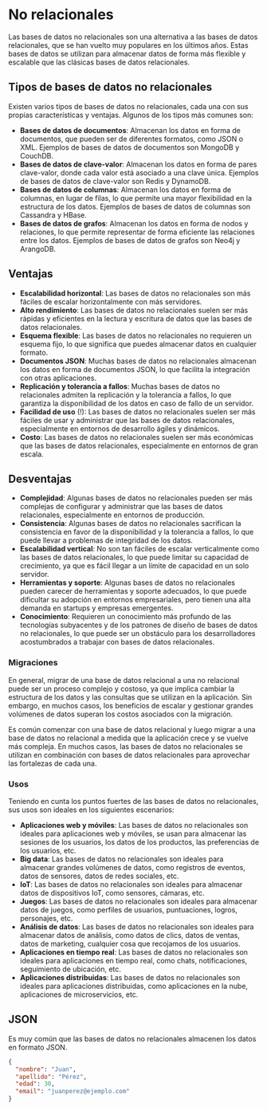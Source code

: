# No relacionales

Las bases de datos no relacionales son una alternativa a las bases de datos relacionales, que se han vuelto muy populares en los últimos años. Estas bases de datos se utilizan para almacenar datos de forma más flexible y escalable que las clásicas bases de datos relacionales.

## Tipos de bases de datos no relacionales

Existen varios tipos de bases de datos no relacionales, cada una con sus propias características y ventajas. Algunos de los tipos más comunes son:

- **Bases de datos de documentos**: Almacenan los datos en forma de documentos, que pueden ser de diferentes formatos, como JSON o XML. Ejemplos de bases de datos de documentos son MongoDB y CouchDB.
- **Bases de datos de clave-valor**: Almacenan los datos en forma de pares clave-valor, donde cada valor está asociado a una clave única. Ejemplos de bases de datos de clave-valor son Redis y DynamoDB.
- **Bases de datos de columnas**: Almacenan los datos en forma de columnas, en lugar de filas, lo que permite una mayor flexibilidad en la estructura de los datos. Ejemplos de bases de datos de columnas son Cassandra y HBase.
- **Bases de datos de grafos**: Almacenan los datos en forma de nodos y relaciones, lo que permite representar de forma eficiente las relaciones entre los datos. Ejemplos de bases de datos de grafos son Neo4j y ArangoDB.

## Ventajas

- **Escalabilidad horizontal**: Las bases de datos no relacionales son más fáciles de escalar horizontalmente con más servidores.
- **Alto rendimiento**: Las bases de datos no relacionales suelen ser más rápidas y eficientes en la lectura y escritura de datos que las bases de datos relacionales.
- **Esquema flexible**: Las bases de datos no relacionales no requieren un esquema fijo, lo que significa que puedes almacenar datos en cualquier formato.
- **Documentos JSON**: Muchas bases de datos no relacionales almacenan los datos en forma de documentos JSON, lo que facilita la integración con otras aplicaciones.
- **Replicación y tolerancia a fallos**: Muchas bases de datos no relacionales admiten la replicación y la tolerancia a fallos, lo que garantiza la disponibilidad de los datos en caso de fallo de un servidor.
- **Facilidad de uso** (!): Las bases de datos no relacionales suelen ser más fáciles de usar y administrar que las bases de datos relacionales, especialmente en entornos de desarrollo ágiles y dinámicos.
- **Costo**: Las bases de datos no relacionales suelen ser más económicas que las bases de datos relacionales, especialmente en entornos de gran escala.

## Desventajas

- **Complejidad**: Algunas bases de datos no relacionales pueden ser más complejas de configurar y administrar que las bases de datos relacionales, especialmente en entornos de producción.
- **Consistencia**: Algunas bases de datos no relacionales sacrifican la consistencia en favor de la disponibilidad y la tolerancia a fallos, lo que puede llevar a problemas de integridad de los datos.
- **Escalabilidad vertical**: No son tan fáciles de escalar verticalmente como las bases de datos relacionales, lo que puede limitar su capacidad de crecimiento, ya que es fácil llegar a un límite de capacidad en un solo servidor.
- **Herramientas y soporte**: Algunas bases de datos no relacionales pueden carecer de herramientas y soporte adecuados, lo que puede dificultar su adopción en entornos empresariales, pero tienen una alta demanda en startups y empresas emergentes.
- **Conocimiento**: Requieren un conocimiento más profundo de las tecnologías subyacentes y de los patrones de diseño de bases de datos no relacionales, lo que puede ser un obstáculo para los desarrolladores acostumbrados a trabajar con bases de datos relacionales.

### Migraciones

En general, migrar de una base de datos relacional a una no relacional puede ser un proceso complejo y costoso, ya que implica cambiar la estructura de los datos y las consultas que se utilizan en la aplicación. Sin embargo, en muchos casos, los beneficios de escalar y gestionar grandes volúmenes de datos superan los costos asociados con la migración.

Es común comenzar con una base de datos relacional y luego migrar a una base de datos no relacional a medida que la aplicación crece y se vuelve más compleja. En muchos casos, las bases de datos no relacionales se utilizan en combinación con bases de datos relacionales para aprovechar las fortalezas de cada una.

### Usos

Teniendo en cunta los puntos fuertes de las bases de datos no relacionales, sus usos son ideales en los siguientes escenarios:

- **Aplicaciones web y móviles**: Las bases de datos no relacionales son ideales para aplicaciones web y móviles, se usan para almacenar las sesiones de los usuarios, los datos de los productos, las preferencias de los usuarios, etc.
- **Big data**: Las bases de datos no relacionales son ideales para almacenar grandes volúmenes de datos, como registros de eventos, datos de sensores, datos de redes sociales, etc.
- **IoT**: Las bases de datos no relacionales son ideales para almacenar datos de dispositivos IoT, como sensores, cámaras, etc.
- **Juegos**: Las bases de datos no relacionales son ideales para almacenar datos de juegos, como perfiles de usuarios, puntuaciones, logros, personajes, etc.
- **Análisis de datos**: Las bases de datos no relacionales son ideales para almacenar datos de análisis, como datos de clics, datos de ventas, datos de marketing, cualquier cosa que recojamos de los usuarios.
- **Aplicaciones en tiempo real**: Las bases de datos no relacionales son ideales para aplicaciones en tiempo real, como chats, notificaciones, seguimiento de ubicación, etc.
- **Aplicaciones distribuidas**: Las bases de datos no relacionales son ideales para aplicaciones distribuidas, como aplicaciones en la nube, aplicaciones de microservicios, etc.

## JSON

Es muy común que las bases de datos no relacionales almacenen los datos en formato JSON.

```json
{
  "nombre": "Juan",
  "apellido": "Pérez",
  "edad": 30,
  "email": "juanperez@ejemplo.com"
}
```